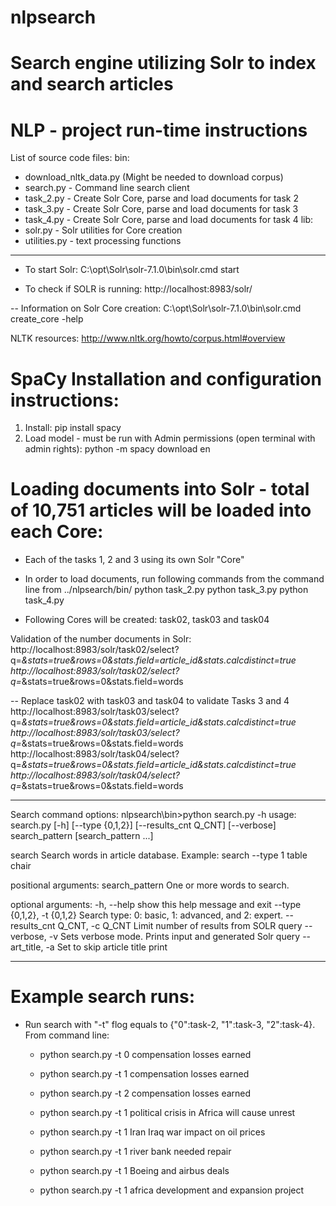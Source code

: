 # nlpsearch
Search engine utilizing Solr to index and search articles
=======================================
NLP - project run-time instructions
=======================================
List of source code files:
bin:
 - download_nltk_data.py (Might be needed to download corpus)
 - search.py - Command line search client
 - task_2.py - Create Solr Core, parse and load documents for task 2
 - task_3.py - Create Solr Core, parse and load documents for task 3
 - task_4.py - Create Solr Core, parse and load documents for task 4
lib:
 - solr.py - Solr utilities for Core creation
 - utilities.py - text processing functions

 ************************************************************************
- To start Solr:
C:\opt\Solr\solr-7.1.0\bin\solr.cmd start

- To check if SOLR is running:
http://localhost:8983/solr/

-- Information on Solr Core creation:
C:\opt\Solr\solr-7.1.0\bin\solr.cmd create_core -help


NLTK resources:
http://www.nltk.org/howto/corpus.html#overview

SpaCy Installation and configuration instructions:
====================================================
1) Install: pip install spacy
2) Load model - must be run with Admin permissions (open terminal with admin rights):
python -m spacy download en

Loading documents into Solr - total of 10,751 articles will be loaded into each Core:
=====================================================================================
- Each of the tasks 1, 2 and 3 using its own Solr "Core"
- In order to load documents, run following commands from the command line from ../nlpsearch/bin/
python task_2.py
python task_3.py
python task_4.py

- Following Cores will be created: task02, task03 and task04

Validation of the number documents in Solr:
http://localhost:8983/solr/task02/select?q=*&stats=true&rows=0&stats.field=article_id&stats.calcdistinct=true
http://localhost:8983/solr/task02/select?q=*&stats=true&rows=0&stats.field=words

-- Replace task02 with task03 and task04 to validate Tasks 3 and 4
http://localhost:8983/solr/task03/select?q=*&stats=true&rows=0&stats.field=article_id&stats.calcdistinct=true
http://localhost:8983/solr/task03/select?q=*&stats=true&rows=0&stats.field=words
http://localhost:8983/solr/task04/select?q=*&stats=true&rows=0&stats.field=article_id&stats.calcdistinct=true
http://localhost:8983/solr/task04/select?q=*&stats=true&rows=0&stats.field=words

**************************************************************************************************************
Search command options:
nlpsearch\bin>python search.py -h
usage: search.py [-h] [--type {0,1,2}] [--results_cnt Q_CNT] [--verbose]
                 search_pattern [search_pattern ...]

search Search words in article database. Example: search --type 1 table chair

positional arguments:
  search_pattern        One or more words to search.

optional arguments:
  -h, --help            show this help message and exit
  --type {0,1,2}, -t {0,1,2}
                        Search type: 0: basic, 1: advanced, and 2: expert.
  --results_cnt Q_CNT, -c Q_CNT
                        Limit number of results from SOLR query
  --verbose, -v         Sets verbose mode. Prints input and generated Solr query
  --art_title, -a       Set to skip article title print
  *************************************************************************************************************
  
Example search runs:
======================================================
- Run search with "-t" flog equals to {"0":task-2, "1":task-3, "2":task-4}. From command line:
   * python search.py -t 0  compensation losses earned
   * python search.py -t 1  compensation losses earned
   * python search.py -t 2  compensation losses earned
   
   * python search.py -t 1 political crisis in Africa will cause unrest   
   * python search.py -t 1 Iran Iraq war impact on oil prices
   * python search.py -t 1 river bank needed repair
   * python search.py -t 1 Boeing and airbus deals
   * python search.py -t 1 africa development and expansion project
